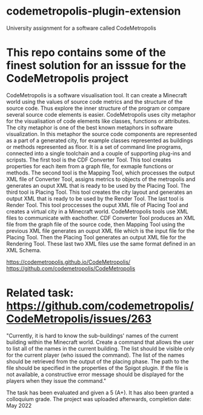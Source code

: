 # codemetropolis-plugin-extension
University assignment for a software called CodeMetropolis

# This repo contains some of the finest solution for an isssue for the CodeMetropolis project

CodeMetropolis is a software visualisation tool. It can create a Minecraft world using the values of source code metrics and the structure of the source code. Thus explore the inner structure of the program or compare several source code elements is easier. CodeMetropolis uses city metaphor for the visualisation of code elements like classes, functions or attributes. The city metaphor is one of the best known metaphors in software visualization. In this metaphor the source code components are represented as a part of a generated city, for example classes represented as buildings or methods represented as floor.
It is a set of command line programs, connected into a single toolchain and a couple of supporting plug-ins and scripsts. The first tool is the CDF Converter Tool. This tool creates properties for each item from a graph file, for exmaple functions or methods. The second tool is the Mapping Tool, which processes the output XML file of Converter Tool, assigns metrics to objects of the metropolis and generates an ouput XML that is ready to be used by the Placing Tool. The third tool is Placing Tool. This tool creates the city layout and generates an output XML that is ready to be used by the Render Tool. The last tool is Render Tool. This tool proccesses the ouput XML file of Placing Tool and creates a virtual city in a Minecraft world.
CodeMetropolis tools use XML files to communicate with eachother. CDF Converter Tool produces an XML file from the graph file of the source code, then Mapping Tool using the previous XML file generates an ouput XML file which is the input file for the Placing Tool. Then the Placing Tool generates an output XML file for the Rendering Tool. These last two XML files use the same format defined in an XML Schema.

https://codemetropolis.github.io/CodeMetropolis/
https://github.com/codemetropolis/CodeMetropolis

# Related task: https://github.com/codemetropolis/CodeMetropolis/issues/263
"Currently, it is hard to know the sub-buildings' names of the current building within the Minecraft world.
Create a command that allows the user to list all of the names in the current building. The list should be visible only for the current player (who issued the command). The list of the names should be retrieved from the output of the placing phase. The path to the file should be specified in the properties of the Spigot plugin. If the file is not available, a constructive error message should be displayed for the players when they issue the command."

The task has been evaluated and given a 5 (A+). It has also been granted a colloquium grade.
The project was uploaded afterwards, completion date: May 2022
